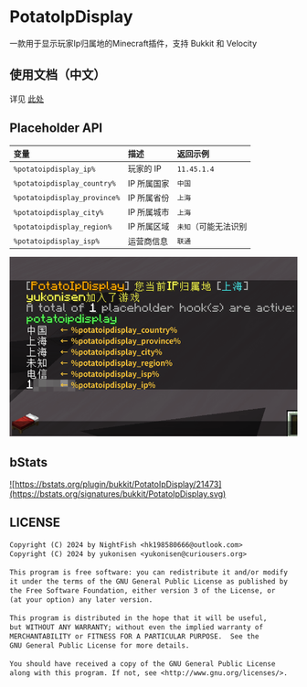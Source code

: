 # PotatoIpDisplay

一款用于显示玩家Ip归属地的Minecraft插件，支持 Bukkit 和 Velocity

## 使用文档（中文）
详见 [此处](https://upt.curiousers.org/docs/PotatoIpDisplay/intro)

## Placeholder API

| 变量                           | 描述      | 返回示例        |
|:-----------------------------|:--------|:------------|
| `%potatoipdisplay_ip%`       | 玩家的 IP  | `11.45.1.4` |
| `%potatoipdisplay_country%`  | IP 所属国家 | `中国`        |
| `%potatoipdisplay_province%` | IP 所属省份 | `上海`        |
| `%potatoipdisplay_city%`     | IP 所属城市 | `上海`        |
| `%potatoipdisplay_region%`   | IP 所属区域 | `未知`（可能无法识别 |
| `%potatoipdisplay_isp%`      | 运营商信息   | `联通`        |

![demo](assets/papidemo.png)

## bStats
<a href="https://bstats.org/plugin/bukkit/PotatoIpDisplay/21473">![https://bstats.org/plugin/bukkit/PotatoIpDisplay/21473](https://bstats.org/signatures/bukkit/PotatoIpDisplay.svg)</a>

## LICENSE
```
Copyright (C) 2024 by NightFish <hk198580666@outlook.com>
Copyright (C) 2024 by yukonisen <yukonisen@curiousers.org>

This program is free software: you can redistribute it and/or modify
it under the terms of the GNU General Public License as published by
the Free Software Foundation, either version 3 of the License, or
(at your option) any later version.

This program is distributed in the hope that it will be useful,
but WITHOUT ANY WARRANTY; without even the implied warranty of
MERCHANTABILITY or FITNESS FOR A PARTICULAR PURPOSE.  See the
GNU General Public License for more details.

You should have received a copy of the GNU General Public License
along with this program. If not, see <http://www.gnu.org/licenses/>.
```
